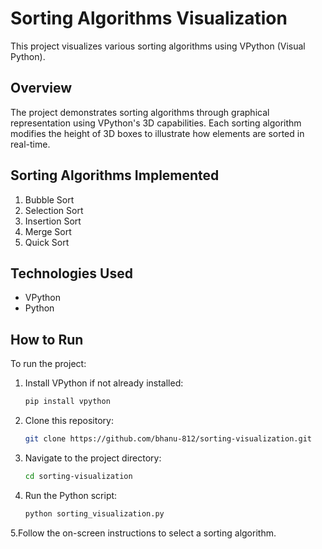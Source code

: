 # Sorting Algorithms Visualization

This project visualizes various sorting algorithms using VPython (Visual Python).

## Overview

The project demonstrates sorting algorithms through graphical representation using VPython's 3D capabilities. Each sorting algorithm modifies the height of 3D boxes to illustrate how elements are sorted in real-time.

## Sorting Algorithms Implemented

1. Bubble Sort
2. Selection Sort
3. Insertion Sort
4. Merge Sort
6. Quick Sort

## Technologies Used

- VPython
- Python

## How to Run

To run the project:

1. Install VPython if not already installed:
   ```bash
   pip install vpython

2. Clone this repository:
   ```bash
   git clone https://github.com/bhanu-812/sorting-visualization.git

3. Navigate to the project directory:
   ```bash
   cd sorting-visualization

4. Run the Python script:
   ```bash
   python sorting_visualization.py

5.Follow the on-screen instructions to select a sorting algorithm.

